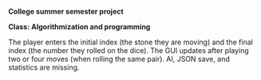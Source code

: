 **College summer semester project**

**Class: Algorithmization and programming**

The player enters the initial index (the stone they are moving) and the final index (the number they rolled on the dice).
The GUI updates after playing two or four moves (when rolling the same pair).
AI, JSON save, and statistics are missing.
